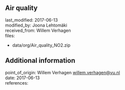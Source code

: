 ## Air quality

last_modified: 2017-06-13  
modified_by: Joona Lehtomäki  
received_from: Willem Verhagen  
files:  
  - data/org/Air_quality_NO2.zip  

## Additional information

point_of_origin: Willem Verhagen <willem.verhagen@vu.nl>  
date: 2017-06-13  
references:  
